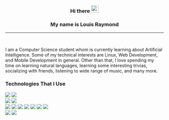 <h3 align="center">Hi there <img src="https://raw.githubusercontent.com/MartinHeinz/MartinHeinz/master/wave.gif" width="24px"></h3>
<h3 align="center">My name is Louis Raymond</h3>
<hr />
<br />
<p>
  I am a Computer Science student whom is currently learning about Artificial Intelligence. Some of my technical interests are Linux, Web Development, and Mobile Development in general. Other than that, I love spending my time on learning natural languages, learning some interesting trivias, socializing with friends, listening to wide range of music, and many more. 
</p>
<p>
  
</p>

### Technologies That I Use
![](https://img.shields.io/badge/OS-Artix_runit-informational?style=flat&logo=artix-linux&logoColor=white&color=1793D1&labelColor=3f3f3f)
![](https://img.shields.io/badge/Container-Docker-informational?style=flat&logo=docker&logoColor=white&color=002C66&labelColor=3f3f3f)  
![](https://img.shields.io/badge/Text_Editor-NeoVim-informational?style=flat&logo=neovim&logoColor=white&color=57A143&labelColor=3f3f3f)
![](https://img.shields.io/badge/IDE-Intellij_IDEA-informational?style=flat&logo=intellij-idea&logoColor=white&color=000000&labelColor=3f3f3f)  
![](https://img.shields.io/badge/Language-Javascript-informational?style=flat&logo=javascript&logoColor=white&color=F7DF1E&labelColor=3f3f3f)
![](https://img.shields.io/badge/Language-PHP-informational?style=flat&logo=php&logoColor=white&color=4F5B93&labelColor=3f3f3f)
![](https://img.shields.io/badge/Language-Python-informational?style=flat&logo=python&logoColor=white&color=3776AB&labelColor=3f3f3f)
![](https://img.shields.io/badge/Language-Ruby-informational?style=flat&logo=ruby&logoColor=white&color=CC342D&labelColor=3f3f3f)
![](https://img.shields.io/badge/Language-GNU_Bash%20%2F%20ZShell-informational?style=flat&logo=gnu-bash&logoColor=white&color=4EAA25&labelColor=3f3f3f)
![](https://img.shields.io/badge/Language-C/C++-informational?style=flat&logo=c%2b%2b&logoColor=white&color=00599C&labelColor=3f3f3f)
![](https://img.shields.io/badge/Language-C%23-informational?style=flat&logo=c-sharp&logoColor=white&color=239120&labelColor=3f3f3f)  
![](https://img.shields.io/badge/Library-React%20%26%20React_Native-informational?style=flat&logo=react&logoColor=white&color=61DAFB&labelColor=3f3f3f)
![](https://img.shields.io/badge/Framework-Laravel-informational?style=flat&logo=laravel&logoColor=white&color=FF2D20&labelColor=3f3f3f)

<!--
**ccxex29/ccxex29** is a ✨ _special_ ✨ repository because its `README.md` (this file) appears on your GitHub profile.

Here are some ideas to get you started:

- 🔭 I’m currently working on ...
- 🌱 I’m currently learning ...
- 👯 I’m looking to collaborate on ...
- 🤔 I’m looking for help with ...
- 💬 Ask me about ...
- 📫 How to reach me: ...
- 😄 Pronouns: ...
- ⚡ Fun fact: ...
-->
